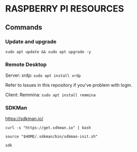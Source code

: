 # RASPBERRY PI RESOURCES
## Commands
### Update and upgrade 
`sudo apt update && sudo apt upgrade -y`
### Remote Desktop
  Server: xrdp: `sudo apt install xrdp`
  
  Refer to Issues in this repository if you've problem with login.
  
  Client: Remmina: `sudo apt install remmina`

### SDKMan
https://sdkman.io/

`curl -s "https://get.sdkman.io" | bash`

`source "$HOME/.sdkman/bin/sdkman-init.sh"`

`sdk`

